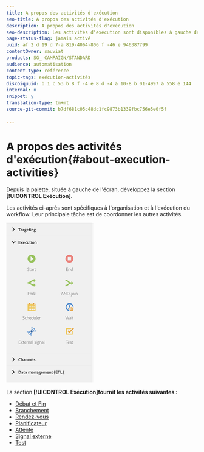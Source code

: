 ```yaml
---
title: A propos des activités d'exécution
seo-title: A propos des activités d'exécution
description: A propos des activités d'exécution
seo-description: Les activités d'exécution sont disponibles à gauche de l'écran.
page-status-flag: jamais activé
uuid: af 2 d 19 d 7-a 819-4064-806 f -46 e 946387799
contentOwner: sauviat
products: SG_ CAMPAIGN/STANDARD
audience: automatisation
content-type: référence
topic-tags: exécution-activités
discoiquuid: b 1 c 53 b 8 f -4 e 8 d -4 a 10-8 b 01-4997 a 558 e 144
internal: n
snippet: y
translation-type: tm+mt
source-git-commit: b7df681c05c48dc1fc9873b1339fbc756e5e0f5f

---
```



# A propos des activités d'exécution{#about-execution-activities}

Depuis la palette, située à gauche de l'écran, développez la section **[!UICONTROL Exécution].**

Les activités ci-après sont spécifiques à l'organisation et à l'exécution du workflow. Leur principale tâche est de coordonner les autres activités.

![](assets/wkf_execution_activities.png)

La section **[!UICONTROL Exécution]fournit les activités suivantes :**

* [Début et Fin](../../automating/using/start-and-end.md)
* [Branchement](../../automating/using/fork.md)
* [Rendez-vous](../../automating/using/and-join.md)
* [Planificateur](../../automating/using/scheduler.md)
* [Attente](../../automating/using/wait.md)
* [Signal externe](../../automating/using/external-signal.md)
* [Test](../../automating/using/test.md)

